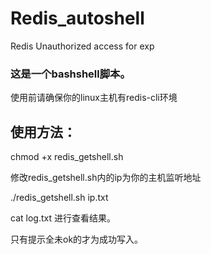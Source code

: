 # Redis_autoshell
Redis Unauthorized access  for exp

### 这是一个bashshell脚本。

使用前请确保你的linux主机有redis-cli环境

## 使用方法：

chmod +x redis_getshell.sh 

修改redis_getshell.sh内的ip为你的主机监听地址

./redis_getshell.sh  ip.txt 
 
 cat log.txt  进行查看结果。
 

 只有提示全未ok的才为成功写入。

